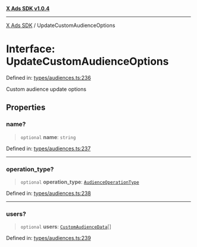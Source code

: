 [**X Ads SDK v1.0.4**](../README.md)

***

[X Ads SDK](../globals.md) / UpdateCustomAudienceOptions

# Interface: UpdateCustomAudienceOptions

Defined in: [types/audiences.ts:236](https://github.com/kage1020/x-ads-sdk/blob/main/src/types/audiences.ts#L236)

Custom audience update options

## Properties

### name?

> `optional` **name**: `string`

Defined in: [types/audiences.ts:237](https://github.com/kage1020/x-ads-sdk/blob/main/src/types/audiences.ts#L237)

***

### operation\_type?

> `optional` **operation\_type**: [`AudienceOperationType`](../type-aliases/AudienceOperationType.md)

Defined in: [types/audiences.ts:238](https://github.com/kage1020/x-ads-sdk/blob/main/src/types/audiences.ts#L238)

***

### users?

> `optional` **users**: [`CustomAudienceData`](CustomAudienceData.md)[]

Defined in: [types/audiences.ts:239](https://github.com/kage1020/x-ads-sdk/blob/main/src/types/audiences.ts#L239)
